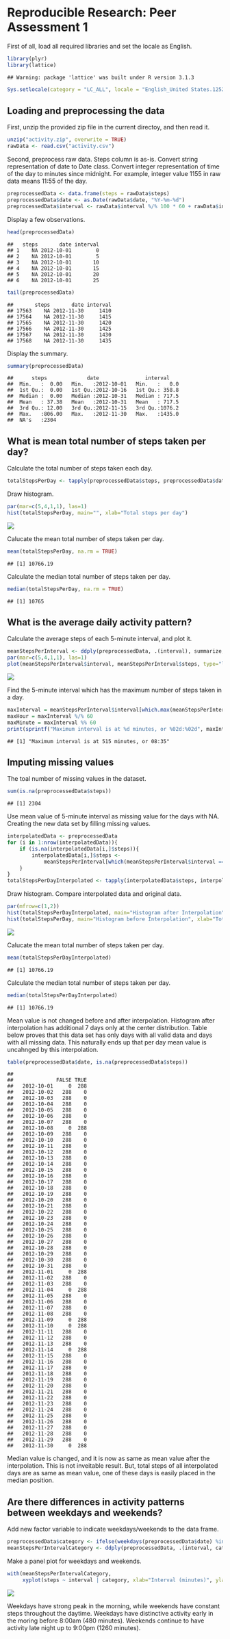 # Reproducible Research: Peer Assessment 1

First of all, load all required libraries and set the locale as English.

```r
library(plyr)
library(lattice)
```

```
## Warning: package 'lattice' was built under R version 3.1.3
```

```r
Sys.setlocale(category = "LC_ALL", locale = "English_United States.1252")
```

## Loading and preprocessing the data
First, unzip the provided zip file in the current directoy, and then read it.

```r
unzip("activity.zip", overwrite = TRUE)
rawData <- read.csv("activity.csv")
```

Second, preprocess raw data.
Steps column is as-is.
Convert string representation of date to Date class.
Convert integer representation of time of the day to minutes since midnight.
For example, integer value 1155 in raw data means 11:55 of the day.

```r
preprocessedData <- data.frame(steps = rawData$steps)
preprocessedData$date <- as.Date(rawData$date, "%Y-%m-%d")
preprocessedData$interval <- rawData$interval %/% 100 * 60 + rawData$interval %% 100
```

Display a few observations.

```r
head(preprocessedData)
```

```
##   steps       date interval
## 1    NA 2012-10-01        0
## 2    NA 2012-10-01        5
## 3    NA 2012-10-01       10
## 4    NA 2012-10-01       15
## 5    NA 2012-10-01       20
## 6    NA 2012-10-01       25
```

```r
tail(preprocessedData)
```

```
##       steps       date interval
## 17563    NA 2012-11-30     1410
## 17564    NA 2012-11-30     1415
## 17565    NA 2012-11-30     1420
## 17566    NA 2012-11-30     1425
## 17567    NA 2012-11-30     1430
## 17568    NA 2012-11-30     1435
```

Display the summary.

```r
summary(preprocessedData)
```

```
##      steps             date               interval     
##  Min.   :  0.00   Min.   :2012-10-01   Min.   :   0.0  
##  1st Qu.:  0.00   1st Qu.:2012-10-16   1st Qu.: 358.8  
##  Median :  0.00   Median :2012-10-31   Median : 717.5  
##  Mean   : 37.38   Mean   :2012-10-31   Mean   : 717.5  
##  3rd Qu.: 12.00   3rd Qu.:2012-11-15   3rd Qu.:1076.2  
##  Max.   :806.00   Max.   :2012-11-30   Max.   :1435.0  
##  NA's   :2304
```

## What is mean total number of steps taken per day?
Calculate the total number of steps taken each day.

```r
totalStepsPerDay <- tapply(preprocessedData$steps, preprocessedData$date, sum)
```

Draw histogram.

```r
par(mar=c(5,4,1,1), las=1)
hist(totalStepsPerDay, main="", xlab="Total steps per day")
```

![](PA1_template_files/figure-html/unnamed-chunk-7-1.png) 

Calucate the mean total number of steps taken per day.

```r
mean(totalStepsPerDay, na.rm = TRUE)
```

```
## [1] 10766.19
```

Calculate the median total number of steps taken per day.

```r
median(totalStepsPerDay, na.rm = TRUE)
```

```
## [1] 10765
```

## What is the average daily activity pattern?
Calculate the average steps of each 5-minute interval, and plot it.

```r
meanStepsPerInterval <- ddply(preprocessedData, .(interval), summarize, steps = mean(steps, na.rm=TRUE))
par(mar=c(5,4,1,1), las=1)
plot(meanStepsPerInterval$interval, meanStepsPerInterval$steps, type="l", xlab="Interval (minutes)", ylab="Number of steps")
```

![](PA1_template_files/figure-html/unnamed-chunk-10-1.png) 

Find the 5-minute interval which has the maximum number of steps taken in a day.

```r
maxInterval = meanStepsPerInterval$interval[which.max(meanStepsPerInterval$steps)]
maxHour = maxInterval %/% 60
maxMinute = maxInterval %% 60
print(sprintf("Maximum interval is at %d minutes, or %02d:%02d", maxInterval, maxHour, maxMinute))
```

```
## [1] "Maximum interval is at 515 minutes, or 08:35"
```

## Imputing missing values
The toal number of missing values in the dataset.

```r
sum(is.na(preprocessedData$steps))
```

```
## [1] 2304
```

Use mean value of 5-minute interval as missing value for the days with NA.
Creating the new data set by filling missing values.

```r
interpolatedData <- preprocessedData
for (i in 1:nrow(interpolatedData)){
    if (is.na(interpolatedData[i,]$steps)){
        interpolatedData[i,]$steps <-
            meanStepsPerInterval[which(meanStepsPerInterval$interval == interpolatedData[i,]$interval),]$steps
    }
}
totalStepsPerDayInterpolated <- tapply(interpolatedData$steps, interpolatedData$date, sum)
```

Draw histogram. Compare interpolated data and original data.

```r
par(mfrow=c(1,2))
hist(totalStepsPerDayInterpolated, main="Histogram after Interpolation", xlab="Total steps per day", ylim=c(0,35))
hist(totalStepsPerDay, main="Histogram before Interpolation", xlab="Total steps per day", ylim=c(0,35))
```

![](PA1_template_files/figure-html/unnamed-chunk-14-1.png) 

Calucate the mean total number of steps taken per day.

```r
mean(totalStepsPerDayInterpolated)
```

```
## [1] 10766.19
```

Calculate the median total number of steps taken per day.

```r
median(totalStepsPerDayInterpolated)
```

```
## [1] 10766.19
```

Mean value is not changed before and after interpolation.
Histogram after interpolation has additional 7 days only at the center distribution.
Table below proves that this data set has only days with all valid data and days with all missing data.
This naturally ends up that per day mean value is uncahnged by this interpolation.

```r
table(preprocessedData$date, is.na(preprocessedData$steps))
```

```
##             
##              FALSE TRUE
##   2012-10-01     0  288
##   2012-10-02   288    0
##   2012-10-03   288    0
##   2012-10-04   288    0
##   2012-10-05   288    0
##   2012-10-06   288    0
##   2012-10-07   288    0
##   2012-10-08     0  288
##   2012-10-09   288    0
##   2012-10-10   288    0
##   2012-10-11   288    0
##   2012-10-12   288    0
##   2012-10-13   288    0
##   2012-10-14   288    0
##   2012-10-15   288    0
##   2012-10-16   288    0
##   2012-10-17   288    0
##   2012-10-18   288    0
##   2012-10-19   288    0
##   2012-10-20   288    0
##   2012-10-21   288    0
##   2012-10-22   288    0
##   2012-10-23   288    0
##   2012-10-24   288    0
##   2012-10-25   288    0
##   2012-10-26   288    0
##   2012-10-27   288    0
##   2012-10-28   288    0
##   2012-10-29   288    0
##   2012-10-30   288    0
##   2012-10-31   288    0
##   2012-11-01     0  288
##   2012-11-02   288    0
##   2012-11-03   288    0
##   2012-11-04     0  288
##   2012-11-05   288    0
##   2012-11-06   288    0
##   2012-11-07   288    0
##   2012-11-08   288    0
##   2012-11-09     0  288
##   2012-11-10     0  288
##   2012-11-11   288    0
##   2012-11-12   288    0
##   2012-11-13   288    0
##   2012-11-14     0  288
##   2012-11-15   288    0
##   2012-11-16   288    0
##   2012-11-17   288    0
##   2012-11-18   288    0
##   2012-11-19   288    0
##   2012-11-20   288    0
##   2012-11-21   288    0
##   2012-11-22   288    0
##   2012-11-23   288    0
##   2012-11-24   288    0
##   2012-11-25   288    0
##   2012-11-26   288    0
##   2012-11-27   288    0
##   2012-11-28   288    0
##   2012-11-29   288    0
##   2012-11-30     0  288
```

Median value is changed, and it is now as same as mean value after the interpolation.
This is not inveitable result.
But, total steps of all interpolated days are as same as mean value,
one of these days is easily placed in the median position.

## Are there differences in activity patterns between weekdays and weekends?
Add new factor variable to indicate weekdays/weekends to the data frame.

```r
preprocessedData$category <- ifelse(weekdays(preprocessedData$date) %in% c("Saturday", "Sunday"), "weekend", "weekday")
meanStepsPerIntervalCategory <- ddply(preprocessedData, .(interval, category), summarize, steps = mean(steps, na.rm=TRUE))
```

Make a panel plot for weekdays and weekends.

```r
with(meanStepsPerIntervalCategory,
     xyplot(steps ~ interval | category, xlab="Interval (minutes)", ylab="Number of steps", type="l", layout=c(1,2)))
```

![](PA1_template_files/figure-html/unnamed-chunk-19-1.png) 

Weekdays have strong peak in the morning, while weekends have constant steps throughout the daytime.
Weekdays have distinctive activity early in the moring before 8:00am (480 minutes).
Weekends continue to have activity late night up to 9:00pm (1260 minutes).
